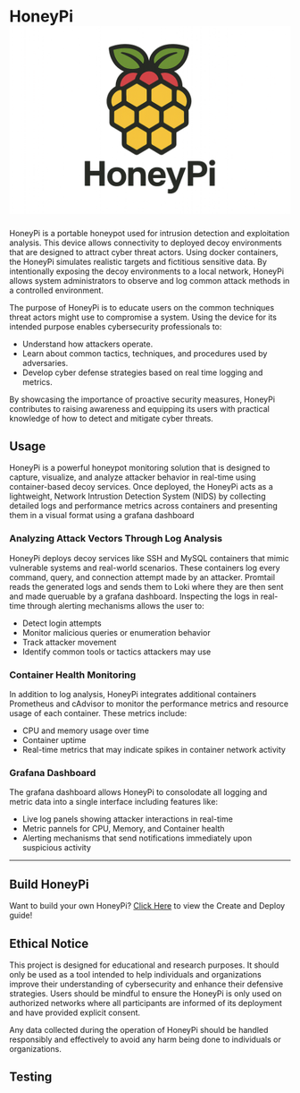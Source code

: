 # HoneyPi  ![logo2](images/logo2.png)

HoneyPi is a portable honeypot used for intrusion detection and exploitation analysis.  This device allows connectivity to deployed decoy environments that
are designed to attract cyber threat actors.  Using docker containers, the HoneyPi simulates realistic targets and fictitious sensitive data.  By intentionally
exposing the decoy environments to a local network, HoneyPi allows system administrators to observe and log common attack methods in a controlled environment.

The purpose of HoneyPi is to educate users on the common techniques threat actors might use to compromise a system.  Using the device for its intended
purpose enables cybersecurity professionals to:

  - Understand how attackers operate.
  - Learn about common tactics, techniques, and procedures used by adversaries.
  - Develop cyber defense strategies based on real time logging and metrics.

By showcasing the importance of proactive security measures, HoneyPi contributes to raising awareness and equipping
its users with practical knowledge of how to detect and mitigate cyber threats.

## Usage

HoneyPi is a powerful honeypot monitoring solution that is designed to capture, visualize, and analyze attacker behavior in real-time using container-based decoy services.
Once deployed, the HoneyPi acts as a lightweight, Network Intrustion Detection System (NIDS) by collecting detailed logs and performance metrics across containers and
presenting them in a visual format using a grafana dashboard

### Analyzing Attack Vectors Through Log Analysis

 HoneyPi deploys decoy services like SSH and MySQL containers that mimic vulnerable systems and real-world scenarios.  These containers log every command, query, and connection
 attempt made by an attacker.  Promtail reads the generated logs and sends them to Loki where they are then sent and made queruable by a grafana dashboard.  Inspecting
 the logs in real-time through alerting mechanisms allows the user to:
  - Detect login attempts
  - Monitor malicious queries or enumeration behavior
  - Track attacker movement
  - Identify common tools or tactics attackers may use

### Container Health Monitoring

In addition to log analysis, HoneyPi integrates additional containers Prometheus and cAdvisor to monitor the performance metrics and resource usage of each container.
These metrics include:
 - CPU and memory usage over time
 - Container uptime
 - Real-time metrics that may indicate spikes in container network activity

### Grafana Dashboard

The grafana dashboard allows HoneyPi to consolodate all logging and metric data into a single interface including features like:
 - Live log panels showing attacker interactions in real-time
 - Metric pannels for CPU, Memory, and Container health
 - Alerting mechanisms that send notifications immediately upon suspicious activity

---

## Build HoneyPi

Want to build your own HoneyPi?
[Click Here](docs/Build_HoneyPi.md) to view the Create and Deploy guide!

## __Ethical Notice__

This project is designed for educational and research purposes.  It should only be used as a tool intended to help individuals and organizations
improve their understanding of cybersecurity and enhance their defensive strategies.  Users should be mindful to ensure the HoneyPi is only used on authorized
networks where all participants are informed of its deployment and have provided explicit consent.

Any data collected during the operation of HoneyPi should be handled responsibly and effectively to avoid
any harm being done to individuals or organizations.

## Testing

